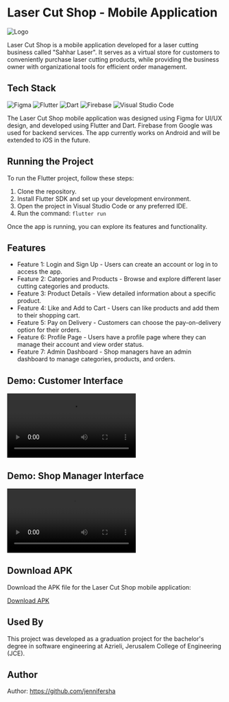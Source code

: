 <h1>Laser Cut Shop - Mobile Application</h1>
<img src="[C:\Users\user\OneDrive\Desktop\Grad Project\pictures\LOgo (1).png](https://scontent.ftlv20-1.fna.fbcdn.net/v/t39.30808-6/244342401_919123335665977_1079287480703363645_n.jpg?_nc_cat=104&cb=99be929b-3346023f&ccb=1-7&_nc_sid=09cbfe&_nc_ohc=RfMO64LOdjoAX_PCwrA&_nc_ht=scontent.ftlv20-1.fna&oh=00_AfCWeJ13-pHlQ4E4CR2KIZvjkhrQli33YvzpAwmdQxBONg&oe=64B22783)" alt="Logo">

<p>Laser Cut Shop is a mobile application developed for a laser cutting business called "Sahhar Laser". It serves as a virtual store for customers to conveniently purchase laser cutting products, while providing the business owner with organizational tools for efficient order management.</p>

<h2>Tech Stack</h2>
<p>
  <img src="https://link_to_figma_image" alt="Figma" title="Figma">
  <img src="https://link_to_flutter_image" alt="Flutter" title="Flutter">
  <img src="https://link_to_dart_image" alt="Dart" title="Dart">
  <img src="https://link_to_firebase_image" alt="Firebase" title="Firebase">
  <img src="https://link_to_vscode_image" alt="Visual Studio Code" title="Visual Studio Code">
</p>
<p>The Laser Cut Shop mobile application was designed using Figma for UI/UX design, and developed using Flutter and Dart. Firebase from Google was used for backend services. The app currently works on Android and will be extended to iOS in the future.</p>

<h2>Running the Project</h2>
<p>To run the Flutter project, follow these steps:</p>
<ol>
  <li>Clone the repository.</li>
  <li>Install Flutter SDK and set up your development environment.</li>
  <li>Open the project in Visual Studio Code or any preferred IDE.</li>
  <li>Run the command: <code>flutter run</code></li>
</ol>
<p>Once the app is running, you can explore its features and functionality.</p>

<h2>Features</h2>
<ul>
  <li>Feature 1: Login and Sign Up - Users can create an account or log in to access the app.</li>
  <li>Feature 2: Categories and Products - Browse and explore different laser cutting categories and products.</li>
  <li>Feature 3: Product Details - View detailed information about a specific product.</li>
  <li>Feature 4: Like and Add to Cart - Users can like products and add them to their shopping cart.</li>
  <li>Feature 5: Pay on Delivery - Customers can choose the pay-on-delivery option for their orders.</li>
  <li>Feature 6: Profile Page - Users have a profile page where they can manage their account and view order status.</li>
  <li>Feature 7: Admin Dashboard - Shop managers have an admin dashboard to manage categories, products, and orders.</li>
</ul>

<h2>Demo: Customer Interface</h2>
<video src="C:\Users\user\OneDrive\Desktop\Grad Project\screen recording\Screen_Recording_20230708_120714.mp4" controls></video>

<h2>Demo: Shop Manager Interface</h2>
<video src="C:\Users\user\OneDrive\Desktop\Grad Project\screen recording\Screen_Recording_20230708_121938.mp4" controls></video>

<h2>Download APK</h2>
<p>Download the APK file for the Laser Cut Shop mobile application:</p>
<p><a href="C:\sahhar\sahhar\build\app\outputs\flutter-apk\app-release.apk">Download APK</a></p>

<h2>Used By</h2>
<p>This project was developed as a graduation project for the bachelor's degree in software engineering at Azrieli, Jerusalem College of Engineering (JCE).</p>

<h2>Author</h2>
<p>Author: <a href="https://github.com/jennifersha">https://github.com/jennifersha</a></p>
